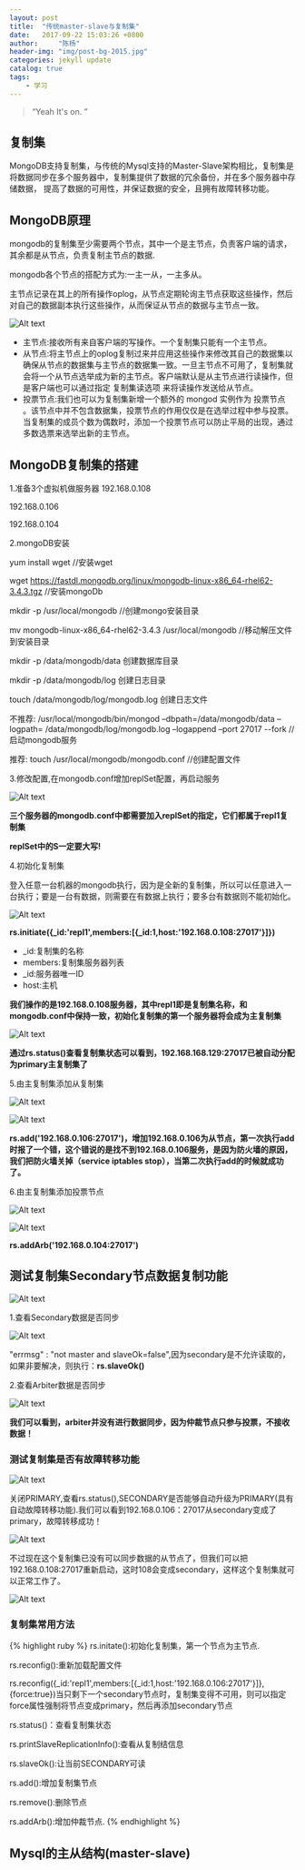 ```yaml
---
layout: post
title:  "传统master-slave与复制集"
date:   2017-09-22 15:03:26 +0800
author:     "陈杨"
header-img: "img/post-bg-2015.jpg"
categories: jekyll update
catalog: true
tags:
    - 学习
---
```


> “Yeah It's on. ”


## 复制集

MongoDB支持复制集，与传统的Mysql支持的Master-Slave架构相比，复制集是将数据同步在多个服务器中，复制集提供了数据的冗余备份，并在多个服务器中存储数据，
提高了数据的可用性，并保证数据的安全，且拥有故障转移功能。

## MongoDB原理

mongodb的复制集至少需要两个节点，其中一个是主节点，负责客户端的请求，其余都是从节点，负责复制主节点的数据.

mongodb各个节点的搭配方式为:一主一从，一主多从。

主节点记录在其上的所有操作oplog，从节点定期轮询主节点获取这些操作，然后对自己的数据副本执行这些操作，从而保证从节点的数据与主节点一致。

![Alt text](/img/ArticleImg4/img1.png)

+ 主节点:接收所有来自客户端的写操作。一个复制集只能有一个主节点。
+ 从节点:将主节点上的oplog复制过来并应用这些操作来修改其自己的数据集以确保从节点的数据集与主节点的数据集一致。一旦主节点不可用了，复制集就会将一个从节点选举成为新的主节点。客户端默认是从主节点进行读操作，但是客户端也可以通过指定 复制集读选项 来将读操作发送给从节点。
+ 投票节点:我们也可以为复制集新增一个额外的 mongod 实例作为 投票节点 。该节点中并不包含数据集，投票节点的作用仅仅是在选举过程中参与投票。当复制集的成员个数为偶数时，添加一个投票节点可以防止平局的出现，通过多数选票来选举出新的主节点。

## MongoDB复制集的搭建

1.准备3个虚拟机做服务器
192.168.0.108

192.168.0.106

192.168.0.104

2.mongoDB安装

yum install wget //安装wget

wget https://fastdl.mongodb.org/linux/mongodb-linux-x86_64-rhel62-3.4.3.tgz  //安装mongoDb

mkdir -p /usr/local/mongodb //创建mongo安装目录

mv mongodb-linux-x86_64-rhel62-3.4.3 /usr/local/mongodb  //移动解压文件到安装目录

mkdir -p /data/mongodb/data 创建数据库目录

mkdir -p /data/mongodb/log 创建日志目录

touch /data/mongodb/log/mongodb.log 创建日志文件

不推荐: /usr/local/mongodb/bin/mongod –dbpath=/data/mongodb/data –logpath= /data/mongodb/log/mongodb.log –logappend –port 27017 --fork //启动mongodb服务

推荐: touch /usr/local/mongodb/mongodb.conf //创建配置文件

3.修改配置,在mongodb.conf增加replSet配置，再启动服务

![Alt text](/img/ArticleImg4/img2.png)

**三个服务器的mongodb.conf中都需要加入replSet的指定，它们都属于repl1复制集**

**replSet中的S一定要大写!**

4.初始化复制集

登入任意一台机器的mongodb执行，因为是全新的复制集，所以可以任意进入一台执行；要是一台有数据，则需要在有数据上执行；要多台有数据则不能初始化。

![Alt text](/img/ArticleImg4/img3.png)

**rs.initiate({_id:'repl1',members:[{_id:1,host:'192.168.0.108:27017'}]})**

+ _id:复制集的名称
+ members:复制集服务器列表
+ _id:服务器唯一ID
+ host:主机

**我们操作的是192.168.0.108服务器，其中repl1即是复制集名称，和mongodb.conf中保持一致，初始化复制集的第一个服务器将会成为主复制集**

![Alt text](/img/ArticleImg4/img4.png)

**通过rs.status()查看复制集状态可以看到，192.168.168.129:27017已被自动分配为primary主复制集了**

5.由主复制集添加从复制集

![Alt text](/img/ArticleImg4/img5.png)

![Alt text](/img/ArticleImg4/img6.png)

**rs.add('192.168.0.106:27017')，增加192.168.0.106为从节点，第一次执行add时报了一个错，这个错说的是找不到192.168.0.106服务，是因为防火墙的原因，我们把防火墙关掉（service iptables stop），当第二次执行add的时候就成功了。**

6.由主复制集添加投票节点

![Alt text](/img/ArticleImg4/img7.png)

![Alt text](/img/ArticleImg4/img8.png)

**rs.addArb('192.168.0.104:27017')**

## 测试复制集Secondary节点数据复制功能

![Alt text](/img/ArticleImg4/img9.png)

1.查看Secondary数据是否同步

![Alt text](/img/ArticleImg4/img10.png)

"errmsg" : "not master and slaveOk=false",因为secondary是不允许读取的，如果非要解决，则执行：**rs.slaveOk()**

2.查看Arbiter数据是否同步

![Alt text](/img/ArticleImg4/img11.png)

**我们可以看到，arbiter并没有进行数据同步，因为仲裁节点只参与投票，不接收数据！**

### 测试复制集是否有故障转移功能

![Alt text](/img/ArticleImg4/img12.png)

关闭PRIMARY,查看rs.status(),SECONDARY是否能够自动升级为PRIMARY(具有自动故障转移功能).我们可以看到192.168.0.106：27017从secondary变成了primary，故障转移成功！

![Alt text](/img/ArticleImg4/img13.png)

不过现在这个复制集已没有可以同步数据的从节点了，但我们可以把192.168.0.108:27017重新启动，这时108会变成secondary，这样这个复制集就可以正常工作了。

![Alt text](/img/ArticleImg4/img14.png)

### 复制集常用方法

{% highlight ruby %}
rs.initate():初始化复制集，第一个节点为主节点.

rs.reconfig():重新加载配置文件

rs.reconfig({_id:'repl1',members:[{_id:1,host:'192.168.0.106:27017'}]},{force:true})当只剩下一个secondary节点时，复制集变得不可用，则可以指定force属性强制将节点变成primary，然后再添加secondary节点

rs.status()：查看复制集状态

rs.printSlaveReplicationInfo():查看从复制结信息

rs.slaveOk():让当前SECONDARY可读

rs.add():增加复制集节点

rs.remove():删除节点

rs.addArb():增加仲裁节点.
{% endhighlight %}


## Mysql的主从结构(master-slave)



















